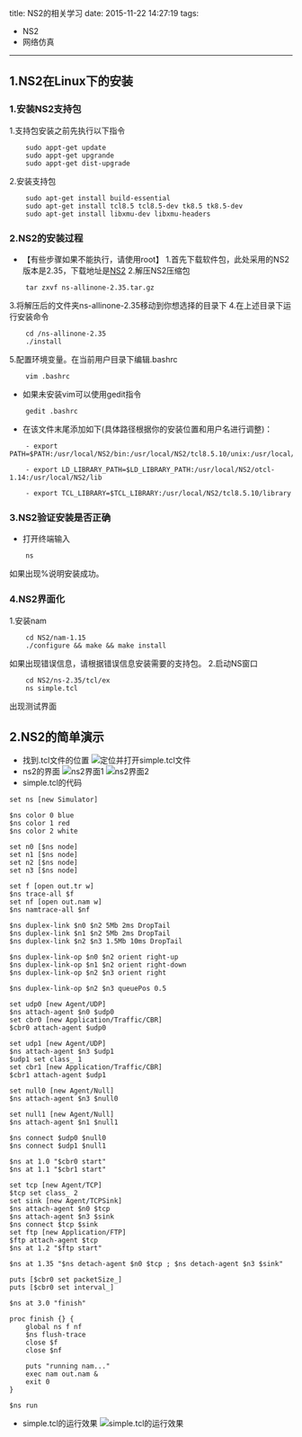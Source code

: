 title: NS2的相关学习
date: 2015-11-22 14:27:19
tags:
- NS2
- 网络仿真
---
## 1.NS2在Linux下的安装
### 1.安装NS2支持包
 1.支持包安装之前先执行以下指令
```
    sudo appt-get update
    sudo appt-get upgrande
    sudo appt-get dist-upgrade
```
 2.安装支持包
```
    sudo apt-get install build-essential
    sudo apt-get install tcl8.5 tcl8.5-dev tk8.5 tk8.5-dev
    sudo apt-get install libxmu-dev libxmu-headers 
```
<!--more-->
### 2.NS2的安装过程
 - 【有些步骤如果不能执行，请使用root】
 1.首先下载软件包，此处采用的NS2版本是2.35，下载地址是[NS2](http://www.isi.edu/nsnam/ns/)
 2.解压NS2压缩包
```
    tar zxvf ns-allinone-2.35.tar.gz
```
 3.将解压后的文件夹ns-allinone-2.35移动到你想选择的目录下
 4.在上述目录下运行安装命令
```
    cd /ns-allinone-2.35 
    ./install   
```
 5.配置环境变量。在当前用户目录下编辑.bashrc
```
    vim .bashrc
```
  - 如果未安装vim可以使用gedit指令
```
    gedit .bashrc
```
  - 在该文件末尾添加如下(具体路径根据你的安装位置和用户名进行调整)：
```
    - export PATH=$PATH:/usr/local/NS2/bin:/usr/local/NS2/tcl8.5.10/unix:/usr/local/NS2/tk8.5.10/unix

    - export LD_LIBRARY_PATH=$LD_LIBRARY_PATH:/usr/local/NS2/otcl-1.14:/usr/local/NS2/lib

    - export TCL_LIBRARY=$TCL_LIBRARY:/usr/local/NS2/tcl8.5.10/library

```
### 3.NS2验证安装是否正确
 - 打开终端输入
```
    ns
```
如果出现%说明安装成功。
### 4.NS2界面化
 1.安装nam
```
    cd NS2/nam-1.15
    ./configure && make && make install
```
如果出现错误信息，请根据错误信息安装需要的支持包。
 2.启动NS窗口
```
    cd NS2/ns-2.35/tcl/ex
    ns simple.tcl
```
出现测试界面
## 2.NS2的简单演示
 - 找到.tcl文件的位置
![定位并打开simple.tcl文件](http://ww1.sinaimg.cn/large/6681f234jw1ey9us2yxxgj20hk049abg.jpg)
 - ns2的界面
![ns2界面1](http://ww4.sinaimg.cn/large/6681f234jw1ey9us6b1s0j216m0oago1.jpg)
![ns2界面2](http://ww4.sinaimg.cn/large/6681f234jw1ey9usw0xy8j216k0o9mym.jpg)
 - simple.tcl的代码
```
set ns [new Simulator]

$ns color 0 blue
$ns color 1 red
$ns color 2 white

set n0 [$ns node]
set n1 [$ns node]
set n2 [$ns node]
set n3 [$ns node]

set f [open out.tr w]
$ns trace-all $f
set nf [open out.nam w]
$ns namtrace-all $nf

$ns duplex-link $n0 $n2 5Mb 2ms DropTail
$ns duplex-link $n1 $n2 5Mb 2ms DropTail
$ns duplex-link $n2 $n3 1.5Mb 10ms DropTail

$ns duplex-link-op $n0 $n2 orient right-up
$ns duplex-link-op $n1 $n2 orient right-down
$ns duplex-link-op $n2 $n3 orient right

$ns duplex-link-op $n2 $n3 queuePos 0.5

set udp0 [new Agent/UDP]
$ns attach-agent $n0 $udp0
set cbr0 [new Application/Traffic/CBR]
$cbr0 attach-agent $udp0

set udp1 [new Agent/UDP]
$ns attach-agent $n3 $udp1
$udp1 set class_ 1
set cbr1 [new Application/Traffic/CBR]
$cbr1 attach-agent $udp1

set null0 [new Agent/Null]
$ns attach-agent $n3 $null0

set null1 [new Agent/Null]
$ns attach-agent $n1 $null1

$ns connect $udp0 $null0
$ns connect $udp1 $null1

$ns at 1.0 "$cbr0 start"
$ns at 1.1 "$cbr1 start"

set tcp [new Agent/TCP]
$tcp set class_ 2
set sink [new Agent/TCPSink]
$ns attach-agent $n0 $tcp
$ns attach-agent $n3 $sink
$ns connect $tcp $sink
set ftp [new Application/FTP]
$ftp attach-agent $tcp
$ns at 1.2 "$ftp start"

$ns at 1.35 "$ns detach-agent $n0 $tcp ; $ns detach-agent $n3 $sink"

puts [$cbr0 set packetSize_]
puts [$cbr0 set interval_]

$ns at 3.0 "finish"

proc finish {} {
	global ns f nf
	$ns flush-trace
	close $f
	close $nf

	puts "running nam..."
	exec nam out.nam &
	exit 0
}

$ns run
```
 - simple.tcl的运行效果
![simple.tcl的运行效果](http://ww3.sinaimg.cn/large/6681f234jw1ey9us3uq6xj216k0o6tb1.jpg)

